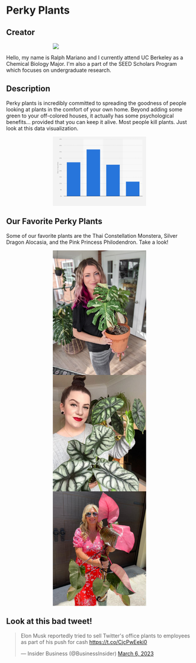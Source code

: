# Perky Plants

## Creator

<img src="./IMG_6664.png" style="width:50%; margin:auto; display:block">

Hello, my name is Ralph Mariano and I currently attend UC Berkeley as a Chemical Biology Major. I'm also a part of the SEED Scholars Program which focuses on undergraduate research.

## Description

Perky plants is incredibly committed to spreading the goodness of people looking at plants in the comfort of your own home. Beyond adding some green to your off-colored houses, it actually has some psychological benefits... provided that you can keep it alive. Most people kill plants. Just look at this data visualization.

<img src="./1300299-blank-754.png" style="width:50%; margin:auto; display:block">

## Our Favorite Perky Plants

Some of our favorite plants are the Thai Constellation Monstera, Silver Dragon Alocasia, and the Pink Princess Philodendron. Take a look!

<img src="./Me-Holding-a-Thai-1.jpg" style="width:50%; margin:auto; display:block">

<img src="./the-alocasia-silver-dragon-is-a-little-gem-among-tropical-plants009-600x749.jpg" style="width:50%; margin:auto; display:block">

<img src="./woman-holding-Pink-Princess-Philodendron.jpg" style="width:50%; margin:auto; display:block">

## Look at this bad tweet!

<blockquote class="twitter-tweet"><p lang="en" dir="ltr">Elon Musk reportedly tried to sell Twitter&#39;s office plants to employees as part of his push for cash <a href="https://t.co/CjcPwEeki0">https://t.co/CjcPwEeki0</a></p>&mdash; Insider Business (@BusinessInsider) <a href="https://twitter.com/BusinessInsider/status/1632824949298561024?ref_src=twsrc%5Etfw">March 6, 2023</a></blockquote> <script async src="https://platform.twitter.com/widgets.js" charset="utf-8"></script>


